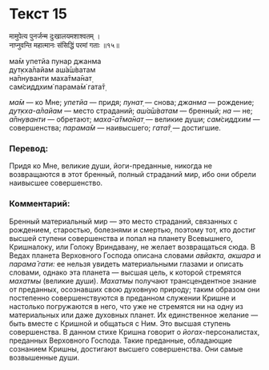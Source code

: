 # Текст 15

मामुपेत्य पुनर्जन्म दुःखालयमशाश्वतम् ।  
नाप्नुवन्ति महात्मानः संसिद्धिं परमां गताः ॥१५॥

ма̄м упетйа пунар джанма  
дут̣кха̄лайам аш́а̄ш́ватам  
на̄пнуванти маха̄тма̄нат̣  
сам̇сиддхим̇ парама̄м̇ гата̄т̣

_ма̄м_ — ко Мне; _упетйа_ — придя; _пунат̣_ — снова; _джанма_ — рождение; _дут̣кха-а̄лайам_ — место страданий; _аш́а̄ш́ватам_ — бренный; _на_ — не; _а̄пнуванти_ — обретают; _маха̄-а̄тма̄нат̣_ — великие души; _сам̇сиддхим_ — совершенства; _парама̄м_ — наивысшего; _гата̄т̣_ — достигшие.

### Перевод:

Придя ко Мне, великие души, йоги-преданные, никогда не возвращаются в этот бренный, полный страданий мир, ибо они обрели наивысшее совершенство.

### Комментарий:

Бренный материальный мир — это место страданий, связанных с рождением, старостью, болезнями и смертью, поэтому тот, кто достиг высшей ступени совершенства и попал на планету Всевышнего, Кришналоку, или Голоку Вриндавану, не желает возвращаться сюда. В Ведах планета Верховного Господа описана словами _авйакта, акшара_ и _парама̄ гати:_ ее нельзя увидеть материальными глазами и описать словами, однако эта планета — высшая цель, к которой стремятся _махатмы_ (великие души). _Махатмы_ получают трансцендентное знание от преданных, осознавших свою духовную природу; таким образом они постепенно совершенствуются в преданном служении Кришне и настолько погружаются в него, что уже не стремятся ни на одну из материальных или даже духовных планет. Их единственное желание — быть вместе с Кришной и общаться с Ним. Это высшая ступень совершенства. В данном стихе Кришна говорит о _йогах_-персоналистах, преданных Верховного Господа. Такие преданные, обладающие сознанием Кришны, достигают высшего совершенства. Они самые возвышенные души.